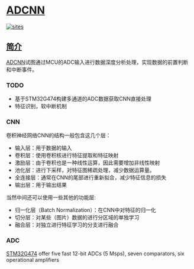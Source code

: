 # [ADCNN](https://github.com/tfmcu/ADCNN)

[![sites](http://182.61.61.133/link/resources/head.png)](http://www.STOPs.top)

## [简介](http://www.OS-Q.com/ADCNN)

[ADCNN](https://github.com/tfmcu/ADCNN)试图通过MCU的ADC输入进行数据深度分析处理，实现数据的前置判断和中断事件。


### TODO

* 基于STM32G474构建多通道的ADC数据获取CNN直接处理
* 特征识别，软中断机制

### CNN

卷积神经网络CNN的结构一般包含这几个层：

* 输入层：用于数据的输入
* 卷积层：使用卷积核进行特征提取和特征映射
* 激励层：由于卷积也是一种线性运算，因此需要增加非线性映射
* 池化层：进行下采样，对特征图稀疏处理，减少数据运算量。
* 全连接层：通常在CNN的尾部进行重新拟合，减少特征信息的损失
* 输出层：用于输出结果


当然中间还可以使用一些其他的功能层:

* 归一化层（Batch Normalization）：在CNN中对特征的归一化
* 切分层：对某些（图片）数据的进行分区域的单独学习
* 融合层：对独立进行特征学习的分支进行融合


### ADC


[STM32G474](https://docs.soc.xin/STM32G474) offer five fast 12-bit ADCs (5 Msps), seven comparators, six operational amplifiers

